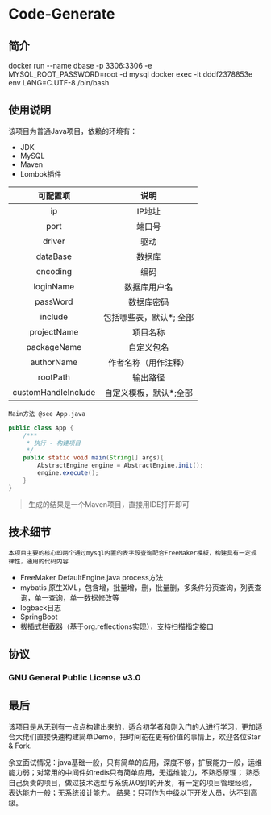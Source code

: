 #  Code-Generate
## 简介

docker run --name dbase -p 3306:3306 -e MYSQL_ROOT_PASSWORD=root -d mysql
docker exec -it dddf2378853e env LANG=C.UTF-8 /bin/bash

## 使用说明

该项目为普通Java项目，依赖的环境有：

- JDK
- MySQL
- Maven
- Lombok插件



|      可配置项       |          说明           |
| :-----------------: | :---------------------: |
|         ip          |         IP地址          |
|        port         |         端口号          |
|       driver        |          驱动           |
|      dataBase       |         数据库          |
|      encoding       |          编码           |
|      loginName      |      数据库用户名       |
|      passWord       |       数据库密码        |
|       include       | 包括哪些表，默认*; 全部 |
|     projectName     |        项目名称         |
|     packageName     |       自定义包名        |
|     authorName      |  作者名称（用作注释）   |
|      rootPath       |        输出路径         |
| customHandleInclude | 自定义模板，默认*;全部  |



```Main方法 @see App.java```

```java
public class App {
    /***
     * 执行 - 构建项目
     */
    public static void main(String[] args){
        AbstractEngine engine = AbstractEngine.init();
        engine.execute();
    }
}
```

> 生成的结果是一个Maven项目，直接用IDE打开即可



## 技术细节

```本项目主要的核心即两个通过mysql内置的表字段查询配合FreeMaker模板，构建具有一定规律性，通用的代码内容```

- FreeMaker  DefaultEngine.java process方法
- mybatis 原生XML，包含增，批量增，删，批量删，多条件分页查询，列表查询，单一查询，单一数据修改等
- logback日志
- SpringBoot
- 拔插式拦截器（基于org.reflections实现），支持扫描指定接口



## 协议

### GNU General Public License v3.0



## 最后

该项目是从无到有一点点构建出来的，适合初学者和刚入门的人进行学习，更加适合大佬们直接快速构建简单Demo，把时间花在更有价值的事情上，欢迎各位Star & Fork.


余立面试情况：java基础一般，只有简单的应用，深度不够，扩展能力一般，运维能力弱；对常用的中间件如redis只有简单应用，无运维能力，不熟悉原理；
            熟悉自己负责的项目，做过技术选型与系统从0到1的开发，有一定的项目管理经验，表达能力一般；无系统设计能力。
结果：只可作为中级以下开发人员，达不到高级。